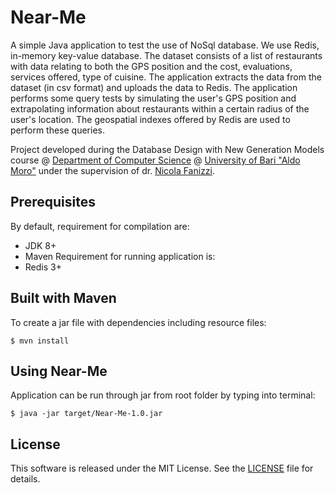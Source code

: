 # Near-Me
A simple Java application to test the use of NoSql database. We use Redis, in-memory key-value database.
The dataset consists of a list of restaurants with data relating to both the GPS position and the cost, evaluations, services offered, type of cuisine.
The application extracts the data from the dataset (in csv format) and uploads the data to Redis. 
The application performs some query tests by simulating the user's GPS position and extrapolating information about restaurants within a certain radius of the user's location.
The geospatial indexes offered by Redis are used to perform these queries.

Project developed during the Database Design with New Generation Models course @ [Department of Computer Science](https://www.uniba.it/ricerca/dipartimenti/informatica) @ [University of Bari "Aldo Moro"](http://www.uniba.it/)
under the supervision of dr. [Nicola Fanizzi](http://lacam.di.uniba.it:8000/people/nicola.html).

## Prerequisites
By default, requirement for compilation are:
* JDK 8+
* Maven  Requirement for running application is:
* Redis 3+

## Built with Maven
To create a jar file with dependencies including resource files:
````
$ mvn install
````

## Using Near-Me
Application can be run through jar from root folder by typing into terminal:
````
$ java -jar target/Near-Me-1.0.jar
````

## License
This software is released under the MIT License. See the [LICENSE](LICENSE) file for details.
